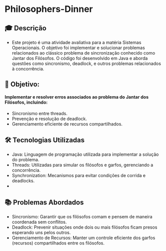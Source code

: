 # Philosophers-Dinner

## 🎓 Descrição

- Este projeto é uma atividade avaliativa para a matéria Sistemas Operacionais. O objetivo foi implementar e solucionar problemas relacionados ao clássico problema de sincronização conhecido como Jantar dos Filósofos. O código foi desenvolvido em Java e aborda questões como sincronismo, deadlock, e outros problemas relacionados à concorrência.

## 🚀 Objetivo:

#### Implementar e resolver erros associados ao problema do Jantar dos Filósofos, incluindo:
- Sincronismo entre threads.
- Prevenção e resolução de deadlock.
- Gerenciamento eficiente de recursos compartilhados.
  
## 🛠️ Tecnologias Utilizadas

- Java: Linguagem de programação utilizada para implementar a solução do problema.
- Threads: Utilizadas para simular os filósofos e garfos, gerenciando a concorrência.
- Synchronization: Mecanismos para evitar condições de corrida e deadlocks.
- 
## 📚 Problemas Abordados

- Sincronismo: Garantir que os filósofos comam e pensem de maneira coordenada sem conflitos.
- Deadlock: Prevenir situações onde dois ou mais filósofos ficam presos esperando uns pelos outros.
- Gerenciamento de Recursos: Manter um controle eficiente dos garfos (recursos) compartilhados entre os filósofos.
